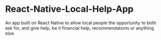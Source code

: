 # React-Native-Local-Help-App
An app built on React Native to allow local people the opportunity to both ask for, and give help, be it financial help, recommendations or anything else.
